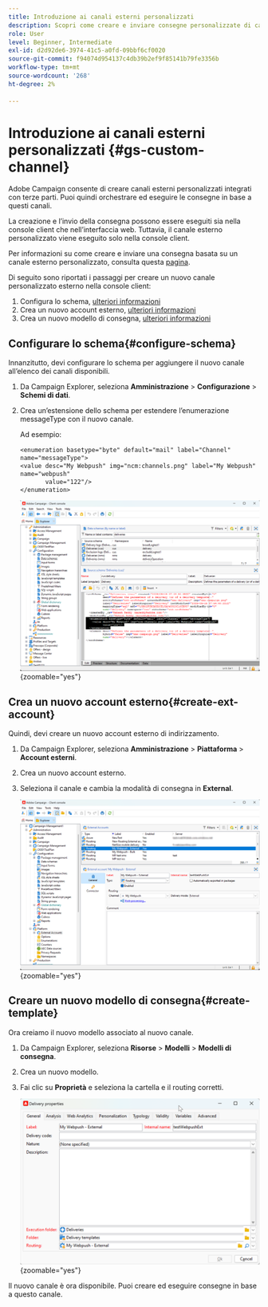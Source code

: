 ```yaml
---
title: Introduzione ai canali esterni personalizzati
description: Scopri come creare e inviare consegne personalizzate di canali esterni con Adobe Campaign Web
role: User
level: Beginner, Intermediate
exl-id: d2d92de6-3974-41c5-a0fd-09bbf6cf0020
source-git-commit: f94074d954137c4db39b2ef9f85141b79fe3356b
workflow-type: tm+mt
source-wordcount: '268'
ht-degree: 2%

---
```


# Introduzione ai canali esterni personalizzati {#gs-custom-channel}

Adobe Campaign consente di creare canali esterni personalizzati integrati con terze parti. Puoi quindi orchestrare ed eseguire le consegne in base a questi canali.

La creazione e l’invio della consegna possono essere eseguiti sia nella console client che nell’interfaccia web. Tuttavia, il canale esterno personalizzato viene eseguito solo nella console client.

Per informazioni su come creare e inviare una consegna basata su un canale esterno personalizzato, consulta questa [pagina](https://experienceleague.adobe.com/docs/campaign-web/v8/msg/gs-custom-channel.html).

Di seguito sono riportati i passaggi per creare un nuovo canale personalizzato esterno nella console client:

1. Configura lo schema, [ulteriori informazioni](#configure-schema)
1. Crea un nuovo account esterno, [ulteriori informazioni](#create-ext-account)
1. Crea un nuovo modello di consegna, [ulteriori informazioni](#create-template)

## Configurare lo schema{#configure-schema}

Innanzitutto, devi configurare lo schema per aggiungere il nuovo canale all’elenco dei canali disponibili.

1. Da Campaign Explorer, seleziona **Amministrazione** > **Configurazione** > **Schemi di dati**.

1. Crea un’estensione dello schema per estendere l’enumerazione messageType con il nuovo canale.

   Ad esempio:

   ```
   <enumeration basetype="byte" default="mail" label="Channel" name="messageType">
   <value desc="My Webpush" img="ncm:channels.png" label="My Webpush" name="webpush"
          value="122"/>
   </enumeration>
   ```

   ![](assets/cus-schema.png){zoomable="yes"}

## Crea un nuovo account esterno{#create-ext-account}

Quindi, devi creare un nuovo account esterno di indirizzamento.

1. Da Campaign Explorer, seleziona **Amministrazione** > **Piattaforma** > **Account esterni**.

1. Crea un nuovo account esterno.

1. Seleziona il canale e cambia la modalità di consegna in **External**.

   ![](assets/cus-ext-account.png){zoomable="yes"}

## Creare un nuovo modello di consegna{#create-template}

Ora creiamo il nuovo modello associato al nuovo canale.

1. Da Campaign Explorer, seleziona **Risorse** > **Modelli** > **Modelli di consegna**.

1. Crea un nuovo modello.

1. Fai clic su **Proprietà** e seleziona la cartella e il routing corretti.

   ![](assets/cus-template.png){zoomable="yes"}

Il nuovo canale è ora disponibile. Puoi creare ed eseguire consegne in base a questo canale.
